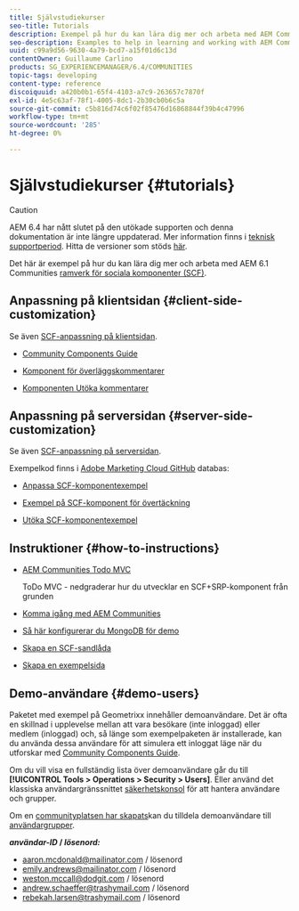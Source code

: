 ```yaml
---
title: Självstudiekurser
seo-title: Tutorials
description: Exempel på hur du kan lära dig mer och arbeta med AEM Communities ramverk för sociala komponenter (SCF)
seo-description: Examples to help in learning and working with AEM Communities social component framework (SCF)
uuid: c99a9d56-9630-4a79-bcd7-a15f01d6c13d
contentOwner: Guillaume Carlino
products: SG_EXPERIENCEMANAGER/6.4/COMMUNITIES
topic-tags: developing
content-type: reference
discoiquuid: a420b0b1-65f4-4103-a7c9-263657c7870f
exl-id: 4e5c63af-78f1-4005-8dc1-2b30cb0b6c5a
source-git-commit: c5b816d74c6f02f85476d16868844f39b4c47996
workflow-type: tm+mt
source-wordcount: '285'
ht-degree: 0%

---
```


# Självstudiekurser {#tutorials}

>[!CAUTION]
>
>AEM 6.4 har nått slutet på den utökade supporten och denna dokumentation är inte längre uppdaterad. Mer information finns i [teknisk supportperiod](https://helpx.adobe.com/support/programs/eol-matrix.html). Hitta de versioner som stöds [här](https://experienceleague.adobe.com/docs/).

Det här är exempel på hur du kan lära dig mer och arbeta med AEM 6.1 Communities [ramverk för sociala komponenter (SCF)](scf.md).

## Anpassning på klientsidan {#client-side-customization}

Se även [SCF-anpassning på klientsidan](client-customize.md).

* [Community Components Guide](components-guide.md)

* [Komponent för överläggskommentarer](overlay-comments.md)

* [Komponenten Utöka kommentarer](extend-comments.md)

## Anpassning på serversidan {#server-side-customization}

Se även [SCF-anpassning på serversidan](server-customize.md).

Exempelkod finns i [Adobe Marketing Cloud GitHub](https://github.com/Adobe-Marketing-Cloud) databas:

* [Anpassa SCF-komponentexempel](https://github.com/Adobe-Marketing-Cloud/aem-scf-sample-components-customize)

* [Exempel på SCF-komponent för övertäckning](https://github.com/Adobe-Marketing-Cloud/aem-scf-sample-components-overlay)

* [Utöka SCF-komponentexempel](https://github.com/Adobe-Marketing-Cloud/aem-scf-sample-components-extension)

## Instruktioner {#how-to-instructions}

* [AEM Communities Todo MVC](https://github.com/Adobe-Marketing-Cloud/aem-communities-todomvc-sample)

   ToDo MVC - nedgraderar hur du utvecklar en SCF+SRP-komponent från grunden

* [Komma igång med AEM Communities](getting-started.md)

* [Så här konfigurerar du MongoDB för demo](demo-mongo.md)

* [Skapa en SCF-sandlåda](an-scf-sandbox.md)

* [Skapa en exempelsida](create-sample-page.md)

## Demo-användare {#demo-users}

Paketet med exempel på Geometrixx innehåller demoanvändare. Det är ofta en skillnad i upplevelse mellan att vara besökare (inte inloggad) eller medlem (inloggad) och, så länge som exempelpaketen är installerade, kan du använda dessa användare för att simulera ett inloggat läge när du utforskar med [Community Components Guide](components-guide.md).

Om du vill visa en fullständig lista över demoanvändare går du till **[!UICONTROL Tools > Operations > Security > Users]**. Eller använd det klassiska användargränssnittet [säkerhetskonsol](http://localhost:4502/useradmin) för att hantera användare och grupper.

Om en [communityplatsen har skapats](getting-started.md)kan du tilldela demoanvändare till [användargrupper](users.md).

***användar-ID* / *lösenord:***

* aaron.mcdonald@mailinator.com / lösenord
* emily.andrews@mailinator.com / lösenord
* weston.mccall@dodgit.com / lösenord
* andrew.schaeffer@trashymail.com / lösenord
* rebekah.larsen@trashymail.com / lösenord
